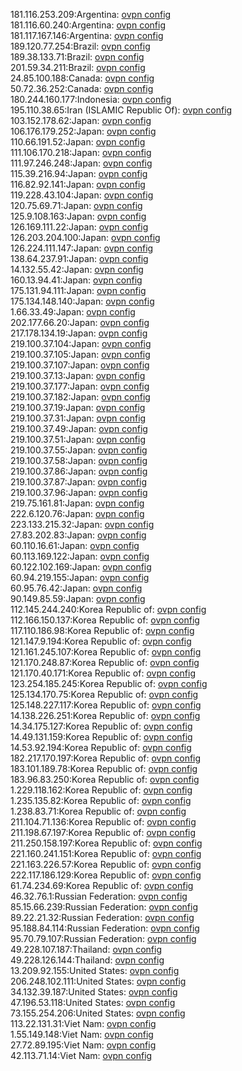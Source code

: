 181.116.253.209:Argentina: [ovpn config](vpn/181_116_253_209.ovpn)  
181.116.60.240:Argentina: [ovpn config](vpn/181_116_60_240.ovpn)  
181.117.167.146:Argentina: [ovpn config](vpn/181_117_167_146.ovpn)  
189.120.77.254:Brazil: [ovpn config](vpn/189_120_77_254.ovpn)  
189.38.133.71:Brazil: [ovpn config](vpn/189_38_133_71.ovpn)  
201.59.34.211:Brazil: [ovpn config](vpn/201_59_34_211.ovpn)  
24.85.100.188:Canada: [ovpn config](vpn/24_85_100_188.ovpn)  
50.72.36.252:Canada: [ovpn config](vpn/50_72_36_252.ovpn)  
180.244.160.177:Indonesia: [ovpn config](vpn/180_244_160_177.ovpn)  
195.110.38.65:Iran (ISLAMIC Republic Of): [ovpn config](vpn/195_110_38_65.ovpn)  
103.152.178.62:Japan: [ovpn config](vpn/103_152_178_62.ovpn)  
106.176.179.252:Japan: [ovpn config](vpn/106_176_179_252.ovpn)  
110.66.191.52:Japan: [ovpn config](vpn/110_66_191_52.ovpn)  
111.106.170.218:Japan: [ovpn config](vpn/111_106_170_218.ovpn)  
111.97.246.248:Japan: [ovpn config](vpn/111_97_246_248.ovpn)  
115.39.216.94:Japan: [ovpn config](vpn/115_39_216_94.ovpn)  
116.82.92.141:Japan: [ovpn config](vpn/116_82_92_141.ovpn)  
119.228.43.104:Japan: [ovpn config](vpn/119_228_43_104.ovpn)  
120.75.69.71:Japan: [ovpn config](vpn/120_75_69_71.ovpn)  
125.9.108.163:Japan: [ovpn config](vpn/125_9_108_163.ovpn)  
126.169.111.22:Japan: [ovpn config](vpn/126_169_111_22.ovpn)  
126.203.204.100:Japan: [ovpn config](vpn/126_203_204_100.ovpn)  
126.224.111.147:Japan: [ovpn config](vpn/126_224_111_147.ovpn)  
138.64.237.91:Japan: [ovpn config](vpn/138_64_237_91.ovpn)  
14.132.55.42:Japan: [ovpn config](vpn/14_132_55_42.ovpn)  
160.13.94.41:Japan: [ovpn config](vpn/160_13_94_41.ovpn)  
175.131.94.111:Japan: [ovpn config](vpn/175_131_94_111.ovpn)  
175.134.148.140:Japan: [ovpn config](vpn/175_134_148_140.ovpn)  
1.66.33.49:Japan: [ovpn config](vpn/1_66_33_49.ovpn)  
202.177.66.20:Japan: [ovpn config](vpn/202_177_66_20.ovpn)  
217.178.134.19:Japan: [ovpn config](vpn/217_178_134_19.ovpn)  
219.100.37.104:Japan: [ovpn config](vpn/219_100_37_104.ovpn)  
219.100.37.105:Japan: [ovpn config](vpn/219_100_37_105.ovpn)  
219.100.37.107:Japan: [ovpn config](vpn/219_100_37_107.ovpn)  
219.100.37.13:Japan: [ovpn config](vpn/219_100_37_13.ovpn)  
219.100.37.177:Japan: [ovpn config](vpn/219_100_37_177.ovpn)  
219.100.37.182:Japan: [ovpn config](vpn/219_100_37_182.ovpn)  
219.100.37.19:Japan: [ovpn config](vpn/219_100_37_19.ovpn)  
219.100.37.31:Japan: [ovpn config](vpn/219_100_37_31.ovpn)  
219.100.37.49:Japan: [ovpn config](vpn/219_100_37_49.ovpn)  
219.100.37.51:Japan: [ovpn config](vpn/219_100_37_51.ovpn)  
219.100.37.55:Japan: [ovpn config](vpn/219_100_37_55.ovpn)  
219.100.37.58:Japan: [ovpn config](vpn/219_100_37_58.ovpn)  
219.100.37.86:Japan: [ovpn config](vpn/219_100_37_86.ovpn)  
219.100.37.87:Japan: [ovpn config](vpn/219_100_37_87.ovpn)  
219.100.37.96:Japan: [ovpn config](vpn/219_100_37_96.ovpn)  
219.75.161.81:Japan: [ovpn config](vpn/219_75_161_81.ovpn)  
222.6.120.76:Japan: [ovpn config](vpn/222_6_120_76.ovpn)  
223.133.215.32:Japan: [ovpn config](vpn/223_133_215_32.ovpn)  
27.83.202.83:Japan: [ovpn config](vpn/27_83_202_83.ovpn)  
60.110.16.61:Japan: [ovpn config](vpn/60_110_16_61.ovpn)  
60.113.169.122:Japan: [ovpn config](vpn/60_113_169_122.ovpn)  
60.122.102.169:Japan: [ovpn config](vpn/60_122_102_169.ovpn)  
60.94.219.155:Japan: [ovpn config](vpn/60_94_219_155.ovpn)  
60.95.76.42:Japan: [ovpn config](vpn/60_95_76_42.ovpn)  
90.149.85.59:Japan: [ovpn config](vpn/90_149_85_59.ovpn)  
112.145.244.240:Korea Republic of: [ovpn config](vpn/112_145_244_240.ovpn)  
112.166.150.137:Korea Republic of: [ovpn config](vpn/112_166_150_137.ovpn)  
117.110.186.98:Korea Republic of: [ovpn config](vpn/117_110_186_98.ovpn)  
121.147.9.194:Korea Republic of: [ovpn config](vpn/121_147_9_194.ovpn)  
121.161.245.107:Korea Republic of: [ovpn config](vpn/121_161_245_107.ovpn)  
121.170.248.87:Korea Republic of: [ovpn config](vpn/121_170_248_87.ovpn)  
121.170.40.171:Korea Republic of: [ovpn config](vpn/121_170_40_171.ovpn)  
123.254.185.245:Korea Republic of: [ovpn config](vpn/123_254_185_245.ovpn)  
125.134.170.75:Korea Republic of: [ovpn config](vpn/125_134_170_75.ovpn)  
125.148.227.117:Korea Republic of: [ovpn config](vpn/125_148_227_117.ovpn)  
14.138.226.251:Korea Republic of: [ovpn config](vpn/14_138_226_251.ovpn)  
14.34.175.127:Korea Republic of: [ovpn config](vpn/14_34_175_127.ovpn)  
14.49.131.159:Korea Republic of: [ovpn config](vpn/14_49_131_159.ovpn)  
14.53.92.194:Korea Republic of: [ovpn config](vpn/14_53_92_194.ovpn)  
182.217.170.197:Korea Republic of: [ovpn config](vpn/182_217_170_197.ovpn)  
183.101.189.78:Korea Republic of: [ovpn config](vpn/183_101_189_78.ovpn)  
183.96.83.250:Korea Republic of: [ovpn config](vpn/183_96_83_250.ovpn)  
1.229.118.162:Korea Republic of: [ovpn config](vpn/1_229_118_162.ovpn)  
1.235.135.82:Korea Republic of: [ovpn config](vpn/1_235_135_82.ovpn)  
1.238.83.71:Korea Republic of: [ovpn config](vpn/1_238_83_71.ovpn)  
211.104.71.136:Korea Republic of: [ovpn config](vpn/211_104_71_136.ovpn)  
211.198.67.197:Korea Republic of: [ovpn config](vpn/211_198_67_197.ovpn)  
211.250.158.197:Korea Republic of: [ovpn config](vpn/211_250_158_197.ovpn)  
221.160.241.151:Korea Republic of: [ovpn config](vpn/221_160_241_151.ovpn)  
221.163.226.57:Korea Republic of: [ovpn config](vpn/221_163_226_57.ovpn)  
222.117.186.129:Korea Republic of: [ovpn config](vpn/222_117_186_129.ovpn)  
61.74.234.69:Korea Republic of: [ovpn config](vpn/61_74_234_69.ovpn)  
46.32.76.1:Russian Federation: [ovpn config](vpn/46_32_76_1.ovpn)  
85.15.66.239:Russian Federation: [ovpn config](vpn/85_15_66_239.ovpn)  
89.22.21.32:Russian Federation: [ovpn config](vpn/89_22_21_32.ovpn)  
95.188.84.114:Russian Federation: [ovpn config](vpn/95_188_84_114.ovpn)  
95.70.79.107:Russian Federation: [ovpn config](vpn/95_70_79_107.ovpn)  
49.228.107.187:Thailand: [ovpn config](vpn/49_228_107_187.ovpn)  
49.228.126.144:Thailand: [ovpn config](vpn/49_228_126_144.ovpn)  
13.209.92.155:United States: [ovpn config](vpn/13_209_92_155.ovpn)  
206.248.102.111:United States: [ovpn config](vpn/206_248_102_111.ovpn)  
34.132.39.187:United States: [ovpn config](vpn/34_132_39_187.ovpn)  
47.196.53.118:United States: [ovpn config](vpn/47_196_53_118.ovpn)  
73.155.254.206:United States: [ovpn config](vpn/73_155_254_206.ovpn)  
113.22.131.31:Viet Nam: [ovpn config](vpn/113_22_131_31.ovpn)  
1.55.149.148:Viet Nam: [ovpn config](vpn/1_55_149_148.ovpn)  
27.72.89.195:Viet Nam: [ovpn config](vpn/27_72_89_195.ovpn)  
42.113.71.14:Viet Nam: [ovpn config](vpn/42_113_71_14.ovpn)  
